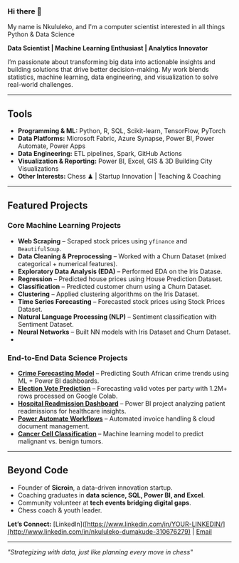 ### Hi there 👋

My name is Nkululeko, and I'm a computer scientist interested in all things Python & Data Science    

**Data Scientist | Machine Learning Enthusiast | Analytics Innovator**  

I’m passionate about transforming big data into actionable insights and building solutions that drive better decision-making. My work blends statistics, machine learning, data engineering, and visualization to solve real-world challenges.  

---

## Tools  
- **Programming & ML:** Python, R, SQL, Scikit-learn, TensorFlow, PyTorch  
- **Data Platforms:** Microsoft Fabric, Azure Synapse, Power BI, Power Automate, Power Apps  
- **Data Engineering:** ETL pipelines, Spark, GitHub Actions  
- **Visualization & Reporting:** Power BI, Excel, GIS & 3D Building City Visualizations  
- **Other Interests:** Chess ♟ | Startup Innovation | Teaching & Coaching

---

## Featured Projects  

###  Core Machine Learning Projects  
- **Web Scraping** – Scraped stock prices using `yfinance` and `BeautifulSoup`.  
- **Data Cleaning & Preprocessing** – Worked with a Churn Dataset (mixed categorical + numerical features).  
- **Exploratory Data Analysis (EDA)** – Performed EDA on the Iris Datase.  
- **Regression** – Predicted house prices using House Prediction Dataset.  
- **Classification** – Predicted customer churn using a Churn Dataset.  
- **Clustering** – Applied clustering algorithms on the Iris Dataset.  
- **Time Series Forecasting** – Forecasted stock prices using Stock Prices Dataset.  
- **Natural Language Processing (NLP)** – Sentiment classification with Sentiment Dataset.  
- **Neural Networks** – Built NN models with Iris Dataset and Churn Dataset.
- 
###  End-to-End Data Science Projects
- **[Crime Forecasting Model](#)** – Predicting South African crime trends using ML + Power BI dashboards.  
- **[Election Vote Prediction](#)** – Forecasting valid votes per party with 1.2M+ rows processed on Google Colab.  
- **[Hospital Readmission Dashboard](#)** – Power BI project analyzing patient readmissions for healthcare insights.  
- **[Power Automate Workflows](#)** – Automated invoice handling & cloud document management.  
- **[Cancer Cell Classification](#)** – Machine learning model to predict malignant vs. benign tumors.  

---

## Beyond Code  
- Founder of **Sicroin**, a data-driven innovation startup.  
- Coaching graduates in **data science, SQL, Power BI, and Excel**.  
- Community volunteer at **tech events bridging digital gaps**.  
- Chess coach & youth leader.  

**Let’s Connect:** [LinkedIn]([https://www.linkedin.com/in/YOUR-LINKEDIN/](http://www.linkedin.com/in/nkululeko-dumakude-310676279) | [Email](mailto:nkdumakude@gmail.com)  

---
*"Strategizing with data, just like planning every move in chess"*  
